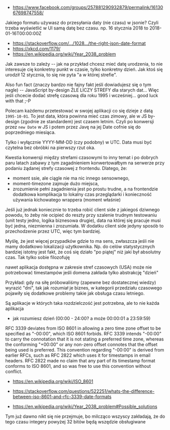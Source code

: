 - https://www.facebook.com/groups/257881290932879/permalink/1613067698747558/

Jakiego formatu używasz do przesyłania daty (nie czasu) w jsonie?
Czyli trzeba wyświetlić w UI samą datę bez czasu. np. 16 stycznia 2018 to 2018-01-16T00:00:00Z
- https://stackoverflow.com/…/1028…/the-right-json-date-format
- https://xkcd.com/1179/
- https://en.wikipedia.org/wiki/Year_2038_problem

Jak zawsze to zależy -- jak na przykład chcesz mieć datę urodzenia, to nie interesuje cię konkretny punkt w czasie, tylko konkretny dzień. Jak ktoś się urodził 12 stycznia, to się nie pyta "a w której strefie".

Also fun fact (znaczy bardzo nie fajny fakt jeśli dowiadujesz się o tym nagle) -- JavaScript by-design ŹLE LICZY STREFY dla starych dat... Więc jeśli chcecie dodać strefę czasową dla roku 1995 i wcześniej... good luck with that ;-P 

Polecam każdemu przetestować w swojej aplikacji co się dzieje z datą `1995-10-01`. To jest data, która powinna mieć czas zimowy, ale w JS by-design (zgodnie ze standardem) jest czasem letnim. Czyli po konwersji przez `new Date` w JS i potem przez Javę na jej Date cofnie się do poprzedniego miesiąca.


Tylko i wyłącznie YYYY-MM-DD (czy podobny) w UTC. Data musi być czytelna bez obróbki na pierwszy rzut oka.

Kwestia konwersji między strefami czasowymi to inny temat i po dobrych paru latach zabawy z tym zagadnieniem konwertowałbym na serwerze przy podaniu żądanej strefy czasowej z frontendu. Dlatego, że:

- moment ssie, ale ciągle nie ma nic innego sensownego,
- moment-timezone zajmuje dużo miejsca,
- zrozumienie pełni zagadnienia jest po prostu trudne, a na frontendzie dodatkowa komplikacja to lokalny czas przeglądarki i konieczność używania kichowatego wrappera (moment właśnie)

Jeśli już jednak koniecznie to trzeba robić client side z jakiegoś dziwnego powodu, to żeby nie ocipieć do reszty przy szalenie trudnym testowaniu (unit testy jedno, logika biznesowa drugie), data na której się pracuje musi być jedna, niezmienna i zrozumiała. W dodatku client side jedyny sposób to przechodzenie przez UTC, więc tym bardziej.


Myślę, że jest więcej przypadków gdzie to ma sens, zwłaszcza jeśli nie mamy dodatkowo lokalizacji użytkownika. Np. do celów statystycznych bardziej istotny jest fakt, że coś się działo "po piątej" niż jaki był absolutny czas. Tak tylko sobie filozofuję


nawet aplikacja dostępna w zakresie stref czasowych (USA) może nie potrzebować timestampów jeśli domena zakłada tylko abstrakcję "dzień"

Przykład: gdy na siłę próbowaliśmy (zapewne bez dostatecznej wiedzy) wyrazić "dni", tak jak rozumiał je biznes, w kategorii przedziału czasowego pojawiły się dodatkowe problemy takie jak obsługa czasu letniego.

Są aplikacje w których taka rozdzielczość jest potrzebna, ale to nie każda aplikacja


- jak rozumiesz dzień (00:00 - 24:00? a może 00:00:01 a 23:59:59)


RFC 3339 deviates from ISO 8601 in allowing a zero time zone offset to be specified as "-00:00", which ISO 8601 forbids. RFC 3339 intends "-00:00" to carry the connotation that it is not stating a preferred time zone, whereas the conforming "+00:00" or any non-zero offset connotes that the offset being used is preferred. This convention regarding "-00:00" is derived from earlier RFCs, such as RFC 2822 which uses it for timestamps in email headers. RFC 2822 made no claim that any part of its timestamp format conforms to ISO 8601, and so was free to use this convention without conflict.

- https://en.wikipedia.org/wiki/ISO_8601
- https://stackoverflow.com/questions/522251/whats-the-difference-between-iso-8601-and-rfc-3339-date-formats


- https://en.wikipedia.org/wiki/Year_2038_problem#Possible_solutions

Tym już dawno nikt się nie przejmuje, bo milcząco wszyscy zakładają, że do tego czasu integery powyżej 32 bitów będą wszędzie obsługiwane